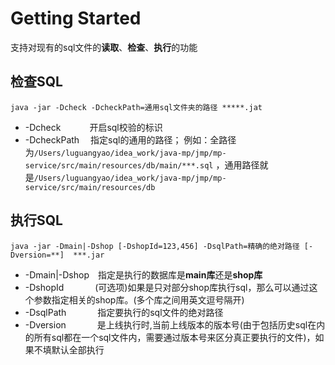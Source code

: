 # Getting Started
支持对现有的sql文件的**读取**、**检查**、**执行**的功能
## 检查SQL

`java -jar -Dcheck -DcheckPath=通用sql文件夹的路径 *****.jat`

* -Dcheck 　　　开启sql校验的标识
* -DcheckPath　&nbsp;指定sql的通用的路径；
例如：全路径为`/Users/luguangyao/idea_work/java-mp/jmp/mp-service/src/main/resources/db/main/***.sql` ，通用路径就是`/Users/luguangyao/idea_work/java-mp/jmp/mp-service/src/main/resources/db` 

## 执行SQL
`java -jar -Dmain|-Dshop [-DshopId=123,456] -DsqlPath=精确的绝对路径 [-Dversion=**]  ***.jar`

* -Dmain|-Dshop　指定是执行的数据库是**main库**还是**shop库**
* -DshopId　　　&nbsp;&nbsp;(可选项)如果是只对部分shop库执行sql，那么可以通过这个参数指定相关的shop库。(多个库之间用英文逗号隔开) 
* -DsqlPath　　　&nbsp;&nbsp;指定要执行的sql文件的绝对路径
* -Dversion　　　&nbsp;&nbsp;是上线执行时,当前上线版本的版本号(由于包括历史sql在内的所有sql都在一个sql文件内，需要通过版本号来区分真正要执行的文件)，如果不填默认全部执行